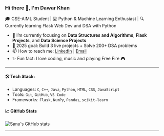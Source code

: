 ### Hi there 👋, I'm Dawar Khan

🎓 CSE-AIML Student | 💻 Python & Machine Learning Enthusiast | 🔍 Currently learning Flask Web Dev and DSA with Python

- 🌱 I’m currently focusing on **Data Structures and Algorithms**, **Flask Projects**, and **Data Science Projects**
- 🔭 2025 goal: Build 3 live projects + Solve 200+ DSA problems
- 📫 How to reach me: [LinkedIn](https://linkedin.com/in/your-profile) | [Email](dawarkhan043@email.com)
- ✨ Fun fact: I love coding, music and playing Free Fire 🎮

---

#### 🛠️ Tech Stack:
- Languages: `C`, `C++`, `Java`, `Python`, `HTML`, `CSS`, `JavaScript`
- Tools: `Git`, `GitHub`, `VS Code`
- Frameworks: `Flask`, `NumPy`, `Pandas`, `scikit-learn`

#### 📈 GitHub Stats
![Sanu's GitHub stats]()

---

